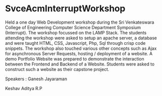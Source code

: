 # SvceAcmInterruptWorkshop
Held a one day Web Development workshop during the Sri Venkateswara College of Engineering Computer Science Department Symposium (Interrupt). The workshop focussed on the LAMP Stack. The students attending the workshop were asked to setup an apache server, a database and were taught HTML, CSS, Javascript, Php, Sql through crisp code snippets. The workshop also touched various other concepts such as Ajax for asynchronous Server Requests, hosting / deployment of a website. A demo Portfolio Website was prepared to demonstrate the interaction between the Frontend and Backend of  a Website. Students were asked to construct such a website as their capstone project.

Speakers :
Ganesh Jayaraman 

Keshav Aditya R.P 

